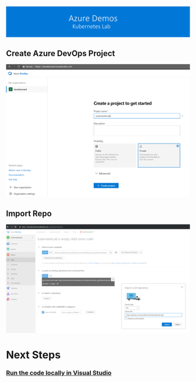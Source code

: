 [![banner](../images/banner-lab.png)](../../README.md)

## Create Azure DevOps Project
![Create DevOps Project](images/createproject.png)

## Import Repo
![Create DevOps Project](images/importrepo.png)

# Next Steps 
### [Run the code locally in Visual Studio](../LookingIntoTheCode)